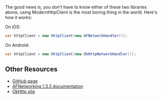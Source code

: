 The good news is, you don't have to know either of these two libraries above, using ModernHttpClient is the most boring thing in the world. Here's how it works:

On iOS:

```csharp
var httpClient = new HttpClient(new AFNetworkHandler());
```

On Android:

```csharp
var httpClient = new HttpClient(new OkHttpNetworkHandler());
```

## Other Resources

* [GitHub page](https://github.com/paulcbetts/ModernHttpClient)
* [AFNetworking 1.3.3 documentation](http://cocoadocs.org/docsets/AFNetworking/1.3.3/)
* [OkHttp site](http://square.github.io/okhttp/)
